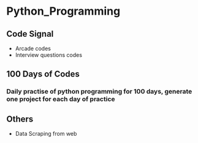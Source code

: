 # Python_Programming
## Code Signal
* Arcade codes
* Interview questions codes

## 100 Days of Codes
### Daily practise of python programming for 100 days, generate one project for each day of practice

## Others
* Data Scraping from web
